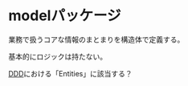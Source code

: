 # modelパッケージ

業務で扱うコアな情報のまとまりを構造体で定義する。

基本的にロジックは持たない。

[DDD](http://domainlanguage.com/wp-content/uploads/2016/05/DDD_Reference_2015-03.pdf)における「Entities」に該当する？
